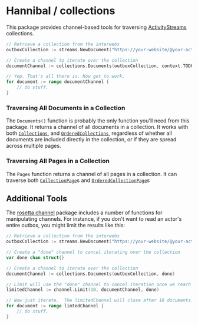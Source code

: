 # Hannibal / collections

This package provides channel-based tools for traversing [ActivityStreams](https://www.w3.org/TR/activitystreams-core/) collections.  

```go
// Retrieve a collection from the interwebs
outboxCollection := streams.NewDocument("https://your-website/@your-actor/outbox")

// Create a channel to iterate over the collection
documentChannel := collections.Documents(outboxCollection, context.TODO().Done())

// Yep. That's all there is. Now get to work.
for document := range documentChannel {
	// do stuff.
}
```

### Traversing All Documents in a Collection

The `Documents()` function is probably the only function you'll need from this package.  It returns a 
channel of all documents in a collection. It works with both 
[`Collections`](https://www.w3.org/TR/activitystreams-vocabulary/#dfn-collection), 
and [`OrderedCollections`](https://www.w3.org/TR/activitystreams-vocabulary/#dfn-orderedcollection),
regardless of whether all documents are included directly in the collection, or if they are spread
across multiple pages.

### Traversing All Pages in a Collection

The `Pages` function returns a channel of all pages in a collection.  It can traverse both 
[`CollectionPage`](https://www.w3.org/TR/activitystreams-vocabulary/#dfn-collectionpage)s 
and [`OrderedCollectionPage`](https://www.w3.org/TR/activitystreams-vocabulary/#dfn-orderedcollectionpage)s


## Additional Tools

The [rosetta channel](https://github.com/benpate/rosetta/tree/main/channel) package includes a number of functions for manipulating channels.  For instance, if you don't want to read an actor's entire outbox, you might limit the results like this:

```go
// Retrieve a collection from the interwebs
outboxCollection := streams.NewDocument("https://your-website/@your-actor/outbox")

// Create a "done" channel to cancel iterating over the collection
var done chan struct{}

// Create a channel to iterate over the collection
documentChannel := collections.Documents(outboxCollection, done)

// Limit will use the "done" channel to cancel iteration once we reach the limit
limitedChannel := channel.Limit(10, documentChannel, done)

// Now just iterate.  The limitedChannel will close after 10 documents.
for document := range limtedChannel {
	// do stuff.
}
```
